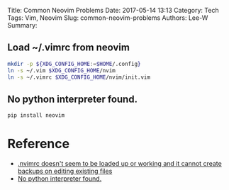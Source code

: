 Title: Common Neovim Problems
Date: 2017-05-14 13:13
Category: Tech
Tags: Vim, Neovim
Slug: common-neovim-problems
Authors: Lee-W
Summary: 

<!--more-->

## Load ~/.vimrc from neovim

```sh
mkdir -p ${XDG_CONFIG_HOME:=$HOME/.config}
ln -s ~/.vim $XDG_CONFIG_HOME/nvim
ln -s ~/.vimrc $XDG_CONFIG_HOME/nvim/init.vim
```

## No python interpreter found.

```sh
pip install neovim
```


# Reference
- [.nvimrc doesn't seem to be loaded up or working and it cannot create backups on editing existing files](https://github.com/neovim/neovim/issues/3536)
- [No python interpreter found.](https://github.com/neovim/neovim/issues/1755)
